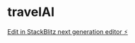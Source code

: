# travelAI

[Edit in StackBlitz next generation editor ⚡️](https://stackblitz.com/~/github.com/crypto-yannso/travelAI)